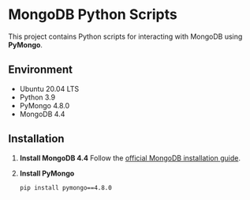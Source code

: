 # MongoDB Python Scripts

This project contains Python scripts for interacting with MongoDB using **PyMongo**.

## Environment
- Ubuntu 20.04 LTS
- Python 3.9
- PyMongo 4.8.0
- MongoDB 4.4

## Installation

1. **Install MongoDB 4.4**
   Follow the [official MongoDB installation guide](https://www.mongodb.com/docs/v4.4/tutorial/install-mongodb-on-ubuntu/).

2. **Install PyMongo**
   ```bash
   pip install pymongo==4.8.0

